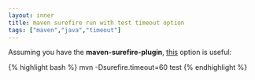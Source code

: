 ```yaml
---
layout: inner
title: maven surefire run with test timeout option
tags: ["maven","java","timeout"]
---
```

Assuming you have the <b>maven-surefire-plugin</b>, [this](https://maven.apache.org/surefire/maven-surefire-plugin/test-mojo.html#forkedProcessTimeoutInSeconds) 
option is useful:

{% highlight bash %}
mvn -Dsurefire.timeout=60 test
{% endhighlight %}
